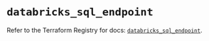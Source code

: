 # `databricks_sql_endpoint`

Refer to the Terraform Registry for docs: [`databricks_sql_endpoint`](https://registry.terraform.io/providers/databricks/databricks/1.72.0/docs/resources/sql_endpoint).
